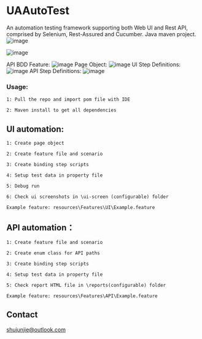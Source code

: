 # UAAutoTest

An automation testing framework supporting both Web UI and Rest API, comprised by Selenium, Rest-Assured and Cucumber.
Java maven project.
![image](https://github.com/sjjtrio/UAAutoTest/assets/38774925/b8d2dcdc-c4fa-4305-9173-1e756f8e3850)


![image](https://github.com/sjjtrio/UAAutoTest/assets/38774925/0302d838-3661-4faf-9e06-68e35663725d)

API BDD Feature:
![image](https://github.com/sjjtrio/UAAutoTest/assets/38774925/837c2e2f-cd89-4751-bbe6-2d8a7b06e5d1)
Page Object:
![image](https://github.com/sjjtrio/UAAutoTest/assets/38774925/d6c2ac97-ed85-4ff5-8c81-bbc29714f364)
UI Step Definitions:
![image](https://github.com/sjjtrio/UAAutoTest/assets/38774925/5cd4abd8-e78a-495d-af97-6be456aafe3d)
API Step Definitions:
![image](https://github.com/sjjtrio/UAAutoTest/assets/38774925/36695e48-17b9-46fc-ad7d-3583743c8fed)


### Usage:

~~~
1: Pull the repo and import pom file with IDE 

2: Maven install to get all dependencies
~~~

## UI automation:

~~~
1: Create page object

2: Create feature file and scenario

3: Create binding step scripts

4: Setup test data in property file

5: Debug run

6: Check ui screenshots in \ui-screen (configurable) folder

Example feature: resources\Features\UI\Example.feature
~~~

## API automation：

~~~
1: Create feature file and scenario

2: Create enum class for API paths

3: Create binding step scripts

4: Setup test data in property file

5: Check report HTML file in \reports(configurable) folder

Example feature: resources\Features\API\Example.feature
~~~

## Contact

shujunjie@outlook.com
